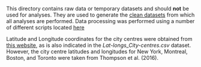 This directory contains raw data or temporary datasets and should **not** be used for analyses. They are used to generate the [clean datasets](../data-clean) from which all analyses are performed. Data processing was performed using a number of different scripts located [here](../scripts/data-processing)

Latitude and Longitude coordinates for the city centres were obtained from [this website](https://www.latlong.net/), as is also indicated in the _Lat-longs_City-centres.csv_ dataset. However, the city centre latitudes and longitudes for New York, Montreal, Boston, and Toronto were taken from Thompson et al. (2016).

